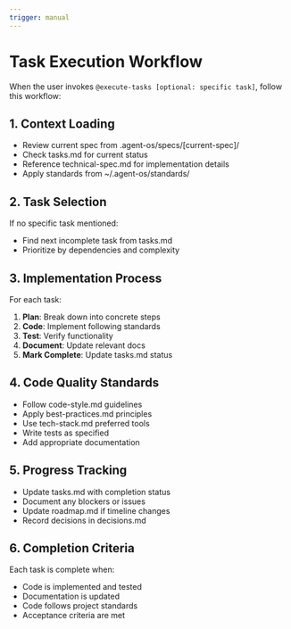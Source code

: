 ```yaml
---
trigger: manual
---
```


# Task Execution Workflow

When the user invokes `@execute-tasks [optional: specific task]`, follow this workflow:

## 1. Context Loading
- Review current spec from .agent-os/specs/[current-spec]/
- Check tasks.md for current status
- Reference technical-spec.md for implementation details
- Apply standards from ~/.agent-os/standards/

## 2. Task Selection
If no specific task mentioned:
- Find next incomplete task from tasks.md
- Prioritize by dependencies and complexity

## 3. Implementation Process
For each task:
1. **Plan**: Break down into concrete steps
2. **Code**: Implement following standards
3. **Test**: Verify functionality
4. **Document**: Update relevant docs
5. **Mark Complete**: Update tasks.md status

## 4. Code Quality Standards
- Follow code-style.md guidelines
- Apply best-practices.md principles
- Use tech-stack.md preferred tools
- Write tests as specified
- Add appropriate documentation

## 5. Progress Tracking
- Update tasks.md with completion status
- Document any blockers or issues
- Update roadmap.md if timeline changes
- Record decisions in decisions.md

## 6. Completion Criteria
Each task is complete when:
- Code is implemented and tested
- Documentation is updated
- Code follows project standards
- Acceptance criteria are met